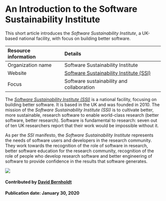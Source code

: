 # An Introduction to the Software Sustainability Institute

This short article introduces the *Software Sustainability Institute*, a UK-based national facility, with focus on building better software.

Resource information | Details 
:--- | :--- 
Organization name | Software Sustainability Institute
Website | [Software Sustainability Institute (SSI)](https://www.software.ac.uk/)
Focus | Software sustainability and collaboration

The *[Software Sustainability Institute (SSI)](https://www.software.ac.uk/)* is a national facility, focusing on building better software. It is based in the UK and was founded in 2010. The mission of the *Software Sustainability Institute (SSI)* is to cultivate better, more sustainable, research software to enable world-class research (better software, better research). Software is fundamental to research: seven out of ten UK researchers report that their work would be impossible without it.

As per the *SSI* manifesto, the *Software Sustainability Institute* represents the needs of software users and developers in the research community. They work towards the recognition of the role of software in research, better software education for the research community, recognition of the role of people who develop research software and better engineering of software to provide confidence in the results that software generates.

<img src='https://github.com/betterscientificsoftware/images/raw/master/Logo-class-ssi.png' class='logo' />

#### Contributed by [David Bernholdt](http://github.com/bernhold)

#### Publication date: January 30, 2020

<!---
Publish: yes
Categories: Collaboration
Topics: Projects and organizations
Tags: organization, project
Level: 2
Prerequisites: defaults
Aggregate: none
--->
